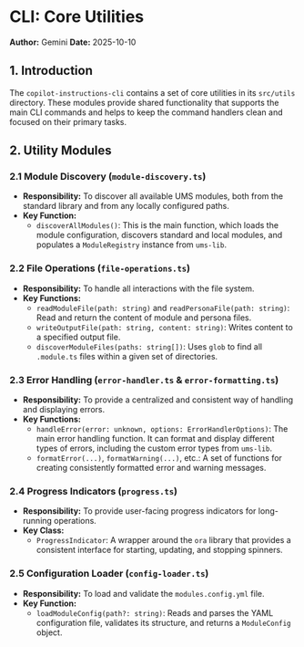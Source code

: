 # CLI: Core Utilities

**Author:** Gemini
**Date:** 2025-10-10

## 1. Introduction

The `copilot-instructions-cli` contains a set of core utilities in its `src/utils` directory. These modules provide shared functionality that supports the main CLI commands and helps to keep the command handlers clean and focused on their primary tasks.

## 2. Utility Modules

### 2.1 Module Discovery (`module-discovery.ts`)

*   **Responsibility:** To discover all available UMS modules, both from the standard library and from any locally configured paths.
*   **Key Function:**
    *   `discoverAllModules()`: This is the main function, which loads the module configuration, discovers standard and local modules, and populates a `ModuleRegistry` instance from `ums-lib`.

### 2.2 File Operations (`file-operations.ts`)

*   **Responsibility:** To handle all interactions with the file system.
*   **Key Functions:**
    *   `readModuleFile(path: string)` and `readPersonaFile(path: string)`: Read and return the content of module and persona files.
    *   `writeOutputFile(path: string, content: string)`: Writes content to a specified output file.
    *   `discoverModuleFiles(paths: string[])`: Uses `glob` to find all `.module.ts` files within a given set of directories.

### 2.3 Error Handling (`error-handler.ts` & `error-formatting.ts`)

*   **Responsibility:** To provide a centralized and consistent way of handling and displaying errors.
*   **Key Functions:**
    *   `handleError(error: unknown, options: ErrorHandlerOptions)`: The main error handling function. It can format and display different types of errors, including the custom error types from `ums-lib`.
    *   `formatError(...)`, `formatWarning(...)`, etc.: A set of functions for creating consistently formatted error and warning messages.

### 2.4 Progress Indicators (`progress.ts`)

*   **Responsibility:** To provide user-facing progress indicators for long-running operations.
*   **Key Class:**
    *   `ProgressIndicator`: A wrapper around the `ora` library that provides a consistent interface for starting, updating, and stopping spinners.

### 2.5 Configuration Loader (`config-loader.ts`)

*   **Responsibility:** To load and validate the `modules.config.yml` file.
*   **Key Function:**
    *   `loadModuleConfig(path?: string)`: Reads and parses the YAML configuration file, validates its structure, and returns a `ModuleConfig` object.

